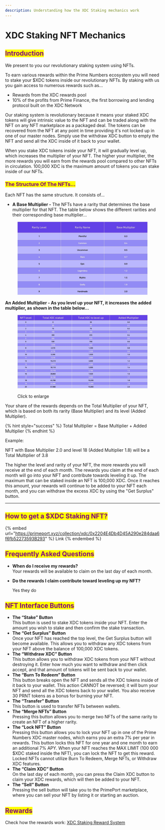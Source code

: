 ```yaml
---
description: Understanding how the XDC Staking mechanics work
---
```


# XDC Staking NFT Mechanics

## <mark style="color:purple;">Introduction</mark>

We present to you our revolutionary staking system using NFTs.

To earn various rewards within the Prime Numbers ecosystem you will need to stake your $XDC tokens inside our revolutionary NFTs. By staking with us you gain access to numerous rewards such as...

* Rewards from the XDC rewards pool
* 10% of the profits from Prime Finance, the first borrowing and lending protocol built on the XDC Network

Our staking system is revolutionary because it means your staked XDC tokens will give intrinsic value to the NFT and can be traded along with the NFT on any NFT marketplace as a packaged deal. The tokens can be recovered from the NFT at any point in time providing it's not locked up in one of our master nodes. Simply use the withdraw XDC button to empty the NFT and send all the XDC inside of it back to your wallet.

When you stake XDC tokens inside your NFT, it will gradually level up, which increases the multiplier of your NFT. The higher your multiplier, the more rewards you will earn from the rewards pool compared to other NFTs in circulation. 100,000 XDC is the maximum amount of tokens you can stake inside of our NFTs.

### <mark style="color:purple;">The Structure Of The NFTs…</mark> <a href="#d7e3" id="d7e3"></a>

Each NFT has the same structure. It consists of…

* **A Base Multiplier -** The NFTs have a rarity that determines the base multiplier for that NFT. The table below shows the different rarities and their corresponding base multiplier…

<figure><img src="../../.gitbook/assets/Elementos Whitepaper (1).jpg" alt=""><figcaption></figcaption></figure>

**An Added Multiplier - As you level up your NFT, it increases the added multiplier, as shown in the table below…**

<figure><img src="../../.gitbook/assets/11.jpg" alt=""><figcaption><p>Click to enlarge</p></figcaption></figure>

Your share of the rewards depends on the Total Multiplier of your NFT, which is based on both its rarity (Base Multiplier) and its level (Added Multiplier).

{% hint style="success" %}
Total Multiplier = Base Multiplier + Added Multiplier
{% endhint %}

Example:

NFT with Base Multiplier 2.0 and level 18 (Added Multiplier 1.8) will be a Total Multiplier of 3.8

The higher the level and rarity of your NFT, the more rewards you will receive at the end of each month. The rewards you claim at the end of each month will go into your NFT and contribute towards leveling it up. The maximum that can be staked inside an NFT is 100,000 XDC. Once it reaches this amount, your rewards will continue to be added to your NFT each month, and you can withdraw the excess XDC by using the "Get Surplus" button.

***

## <mark style="color:purple;">**How to get a $XDC Staking NFT?**</mark>

{% embed url="https://primeport.xyz/collection/xdc/0x2204E4Db4D45A290e284daa6f6fb52273593B293" %}
Link
{% endembed %}

## <mark style="color:purple;">Frequently Asked Questions</mark>

* **When do I receive my rewards?**\
  Your rewards will be available to claim on the last day of each month.
*   **Do the rewards I claim contribute toward leveling up my NFT?**

    Yes they do

## <mark style="color:purple;">NFT Interface Buttons</mark> <a href="#id-9afb" id="id-9afb"></a>

* **The “Stake” Button**\
  This button is used to stake XDC tokens inside your NFT. Enter the amount you wish to stake and then confirm the stake transaction.
* **The “Get Surplus” Button**\
  Once your NFT has reached the top level, the Get Surplus button will become available. This allows you to withdraw any XDC tokens from your NFT above the balance of 100,000 XDC tokens.
* **The “Withdraw XDC” Button**\
  This button allows you to withdraw XDC tokens from your NFT without destroying it. Enter how much you want to withdraw and then click accept, and that amount of tokens will be sent back to your wallet.
* **The “Burn To Redeem” Button**\
  This button breaks open the NFT and sends all the XDC tokens inside of it back to your wallet. This action CANNOT be reversed; it will burn your NFT and send all the XDC tokens back to your wallet. You also receive 30 PRNT tokens as a bonus for burning your NFT.
* **The “Transfer” Button**\
  This button is used to transfer NFTs between wallets.
* **The “Merge NFTs” Button**\
  Pressing this button allows you to merge two NFTs of the same rarity to create an NFT of a higher rarity.
* **The “Lock NFT” Button**\
  Pressing this button allows you to lock your NFT up in one of the Prime Numbers XDC master nodes, which earns you an extra 7% per year in rewards. This button locks this NFT for one year and one month to earn an additional 7% APY. When your NFT reaches the MAX LIMIT (100 000 $XDC staked inside the NFT), you can lock the NFT to get this reward. Locked NFTs cannot utilize Burn To Redeem, Merge NFTs, or Withdraw XDC features.
* **The “Claim XDC” Button**\
  On the last day of each month, you can press the Claim XDC button to claim your XDC rewards, which will then be added to your NFT.
* **The “Sell” Button**\
  Pressing the sell button will take you to the PrimePort marketplace, where you can sell your NFT by listing it or starting an auction.



## <mark style="color:purple;">Rewards</mark> <a href="#id-9afb" id="id-9afb"></a>

Check how the rewards work: [XDC Staking Reward System](../prime-numbers-staking-reward-system/xdc-nft-staking-reward-system.md)
